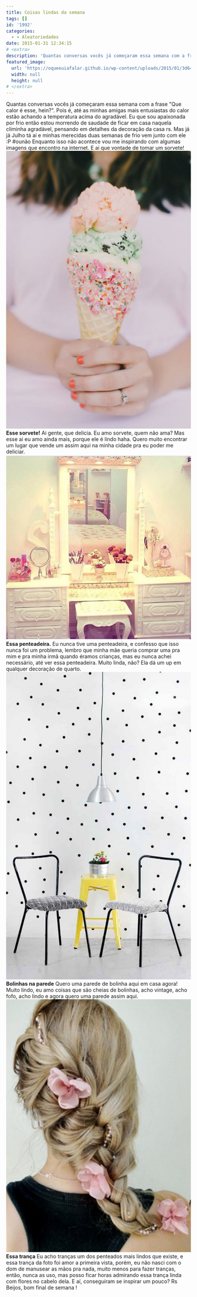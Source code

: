 ```yaml
---
title: Coisas lindas da semana
tags: []
id: '1992'
categories:
  - - Aleatoriedades
date: 2015-01-31 12:34:15
# <extra>
description: 'Quantas conversas vocês já começaram essa semana com a frase &#8220;Que calor é esse, hein?&#8221;. Pois é, até as minhas amigas mais entusiastas do calor estão achando a temperatura acima do agradável. Eu que sou apaixonada por frio então estou morrendo de saudade de ficar em casa naquela climinha agradável, pensando em detalhes da decoração da casa rs. Mas já já Julho tá aí e minhas merecidas duas semanas de frio vem junto com ele 😛 #ounão Enquanto isso não acontece vou me inspirando com algumas imagens que encontro na internet. E ai que vontade de tomar um sorvete! Esse sorvete! Ai gente, que delicia. Eu amo sorvete, quem não ama? Mas esse ai eu amo ainda mais, porque ele é lindo haha. Quero muito encontrar um lugar que vende um assim aqui na minha cidade pra eu poder me &hellip;'
featured_image: 
  url: 'https://oqueeuiafalar.github.io/wp-content/uploads/2015/01/3d64e50485502a115b96d4856ba755e9-682x1024.jpg'
  width: null
  height: null
# </extra>
---
```


Quantas conversas vocês já começaram essa semana com a frase "Que calor é esse, hein?". Pois é, até as minhas amigas mais entusiastas do calor estão achando a temperatura acima do agradável. Eu que sou apaixonada por frio então estou morrendo de saudade de ficar em casa naquela climinha agradável, pensando em detalhes da decoração da casa rs. Mas já já Julho tá aí e minhas merecidas duas semanas de frio vem junto com ele :P #ounão Enquanto isso não acontece vou me inspirando com algumas imagens que encontro na internet. E ai que vontade de tomar um sorvete! [![sorvete de casquinha ](/wp-content/uploads/2015/01/3d64e50485502a115b96d4856ba755e9-682x1024.jpg)](/wp-content/uploads/2015/01/3d64e50485502a115b96d4856ba755e9.jpg) **Esse sorvete!** Ai gente, que delicia. Eu amo sorvete, quem não ama? Mas esse ai eu amo ainda mais, porque ele é lindo haha. Quero muito encontrar um lugar que vende um assim aqui na minha cidade pra eu poder me deliciar. [![penteadeira branca com luzes](/wp-content/uploads/2015/01/10349802_580043948781268_1578366442_n.jpg)](/wp-content/uploads/2015/01/10349802_580043948781268_1578366442_n.jpg) **Essa penteadeira.** Eu nunca tive uma penteadeira, e confesso que isso nunca foi um problema, lembro que minha mãe queria comprar uma pra mim e pra minha irmã quando éramos crianças, mas eu nunca achei necessário, até ver essa penteadeira. Muito linda, não? Ela dá um up em qualquer decoração de quarto. [![papel de parede de bolinha](/wp-content/uploads/2015/01/dc3db71f3fbe3642ea7a31946fc492ff-616x1024.jpg)](/wp-content/uploads/2015/01/dc3db71f3fbe3642ea7a31946fc492ff.jpg) **Bolinhas na parede** Quero uma parede de bolinha aqui em casa agora! Muito lindo, eu amo coisas que são cheias de bolinhas, acho vintage, acho fofo, acho lindo e agora quero uma parede assim aqui. [![trança com flores no cabelo ](/wp-content/uploads/2015/01/a37a2fe2e13200af080456b64eb9a06d.jpg)](/wp-content/uploads/2015/01/a37a2fe2e13200af080456b64eb9a06d.jpg) **Essa trança** Eu acho tranças um dos penteados mais lindos que existe, e essa trança da foto foi amor a primeira vista, porém, eu não nasci com o dom de manusear as mãos pra nada, muito menos para fazer tranças, então, nunca as uso, mas posso ficar horas admirando essa trança linda com flores no cabelo dela. E aí, conseguiram se inspirar um pouco? Rs Beijos, bom final de semana !
